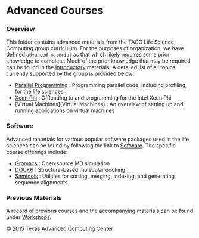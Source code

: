 # Advanced Courses

### Overview

This folder contains advanced materials from the TACC Life Science Computing group curriculum. For the purposes of organization, we have defined `advanced material` as that which likely requires some prior knowledge to complete. Much of the prior knowledge that may be required can be found in the [Introductory](../Introductory) materials. A detailed list of all topics currently supported by the group is provided below:

* [Parallel Programming](ParallelProg) : Programming parallel code, including profiling, for the life sciences
* [Xeon Phi](XeonPhi) : Offloading to and programming for the Intel Xeon Phi
* [Virtual Machines](Virtual Machines) : An overview of setting up and running applications on virtual machines

### Software

Advanced materials for various popular software packages used in the life sciences can be found by following the link to [Software](Software). The specific course offerings include:

* [Gromacs](Software/Gromacs) : Open source MD simulation
* [DOCK6](Software/DOCK6) : Structure-based molecular docking
* [Samtools](Software/Samtools) : Utilities for sorting, merging, indexing, and generating sequence alignments

### Previous Materials

A record of previous courses and the accompanying materials can be found under [Workshops](../Workshops).

&copy; 2015 Texas Advanced Computing Center
